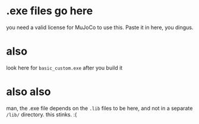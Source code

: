 # .exe files go here
you need a valid license for MuJoCo to use this. Paste it in here, you dingus.

# also
look here for `basic_custom.exe` after you build it

# also also
man, the .exe file depends on the `.lib` files to be here, and not in a separate `/lib/` directory. this stinks. :(